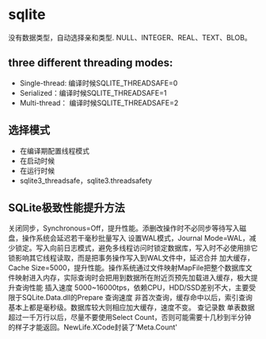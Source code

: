 # sqlite
没有数据类型，自动选择亲和类型. NULL、INTEGER、REAL、TEXT、BLOB。
## three different threading modes:
- Single-thread: 编译时候SQLITE_THREADSAFE=0
- Serialized：编译时候SQLITE_THREADSAFE=1
- Multi-thread： 编译时候SQLITE_THREADSAFE=2
## 选择模式
- 在编译期配置线程模式
- 在启动时候
- 在运行时候
- sqlite3_threadsafe，sqlite3.threadsafety
## SQLite极致性能提升方法
关闭同步，Synchronous=Off，提升性能。添删改操作时不必同步等待写入磁盘，操作系统会延迟若干毫秒批量写入
设置WAL模式，Journal Mode=WAL，减少锁定。写入向前日志模式，避免多线程访问时锁定数据库，写入时不必使用排它锁影响其它线程读取，而是把事务操作写入到WAL文件中，延迟合并
加大缓存，Cache Size=5000，提升性能。操作系统通过文件映射MapFile把整个数据库文件映射进入内存，实际查询时会把用到数据所在附近页预先加载进入缓存，极大提升查询性能
插入速度 5000~16000tps，依赖CPU，HDD/SSD差别不大，主要受限于SQLite.Data.dll的Prepare
查询速度 非首次查询，缓存命中以后，索引查询基本上都是毫秒级。数据库较大则相应加大缓存，速度不变。
查记录数 单表数据超过一千万行以后，尽量不要使用Select Count，否则可能需要十几秒到半分钟的样子才能返回。NewLife.XCode封装了'Meta.Count'
